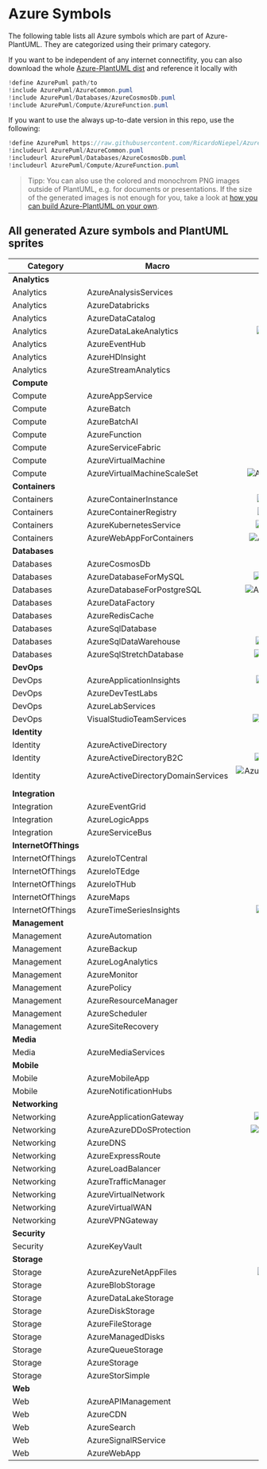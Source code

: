 # Azure Symbols

The following table lists all Azure symbols which are part of Azure-PlantUML.
They are categorized using their primary category.

If you want to be independent of any internet connectifity, you can also download the whole [Azure-PlantUML dist](dist/) and reference it locally with

```c#
!define AzurePuml path/to
!include AzurePuml/AzureCommon.puml
!include AzurePuml/Databases/AzureCosmosDb.puml
!include AzurePuml/Compute/AzureFunction.puml
```

If you want to use the always up-to-date version in this repo, use the following:

```c#
!define AzurePuml https://raw.githubusercontent.com/RicardoNiepel/Azure-PlantUML/master/dist
!includeurl AzurePuml/AzureCommon.puml
!includeurl AzurePuml/Databases/AzureCosmosDb.puml
!includeurl AzurePuml/Compute/AzureFunction.puml
```

> Tipp: You can also use the colored and monochrom PNG images outside of PlantUML, e.g. for documents or presentations.
> If the size of the generated images is not enough for you, take a look at [how you can build Azure-PlantUML on your own](scripts/README.md).

## All generated Azure symbols and PlantUML sprites

Category | Macro | Color | Mono  | Url
  ---    |  ---  | :---:  | :---: | ---
**Analytics** | | | | **Analytics/all.puml**
Analytics |AzureAnalysisServices | |![AzureAnalysisServices](dist/Analytics/AzureAnalysisServices(m).png?raw=true) |Analytics/AzureAnalysisServices.puml
Analytics |AzureDatabricks |![AzureDatabricks](dist/Analytics/AzureDatabricks.png?raw=true) |![AzureDatabricks](dist/Analytics/AzureDatabricks(m).png?raw=true) |Analytics/AzureDatabricks.puml
Analytics |AzureDataCatalog |![AzureDataCatalog](dist/Analytics/AzureDataCatalog.png?raw=true) |![AzureDataCatalog](dist/Analytics/AzureDataCatalog(m).png?raw=true) |Analytics/AzureDataCatalog.puml
Analytics |AzureDataLakeAnalytics |![AzureDataLakeAnalytics](dist/Analytics/AzureDataLakeAnalytics.png?raw=true) |![AzureDataLakeAnalytics](dist/Analytics/AzureDataLakeAnalytics(m).png?raw=true) |Analytics/AzureDataLakeAnalytics.puml
Analytics |AzureEventHub |![AzureEventHub](dist/Analytics/AzureEventHub.png?raw=true) |![AzureEventHub](dist/Analytics/AzureEventHub(m).png?raw=true) |Analytics/AzureEventHub.puml
Analytics |AzureHDInsight |![AzureHDInsight](dist/Analytics/AzureHDInsight.png?raw=true) |![AzureHDInsight](dist/Analytics/AzureHDInsight(m).png?raw=true) |Analytics/AzureHDInsight.puml
Analytics |AzureStreamAnalytics |![AzureStreamAnalytics](dist/Analytics/AzureStreamAnalytics.png?raw=true) |![AzureStreamAnalytics](dist/Analytics/AzureStreamAnalytics(m).png?raw=true) |Analytics/AzureStreamAnalytics.puml
**Compute** | | | | **Compute/all.puml**
Compute |AzureAppService |![AzureAppService](dist/Compute/AzureAppService.png?raw=true) |![AzureAppService](dist/Compute/AzureAppService(m).png?raw=true) |Compute/AzureAppService.puml
Compute |AzureBatch |![AzureBatch](dist/Compute/AzureBatch.png?raw=true) |![AzureBatch](dist/Compute/AzureBatch(m).png?raw=true) |Compute/AzureBatch.puml
Compute |AzureBatchAI |![AzureBatchAI](dist/Compute/AzureBatchAI.png?raw=true) |![AzureBatchAI](dist/Compute/AzureBatchAI(m).png?raw=true) |Compute/AzureBatchAI.puml
Compute |AzureFunction |![AzureFunction](dist/Compute/AzureFunction.png?raw=true) |![AzureFunction](dist/Compute/AzureFunction(m).png?raw=true) |Compute/AzureFunction.puml
Compute |AzureServiceFabric |![AzureServiceFabric](dist/Compute/AzureServiceFabric.png?raw=true) |![AzureServiceFabric](dist/Compute/AzureServiceFabric(m).png?raw=true) |Compute/AzureServiceFabric.puml
Compute |AzureVirtualMachine |![AzureVirtualMachine](dist/Compute/AzureVirtualMachine.png?raw=true) |![AzureVirtualMachine](dist/Compute/AzureVirtualMachine(m).png?raw=true) |Compute/AzureVirtualMachine.puml
Compute |AzureVirtualMachineScaleSet |![AzureVirtualMachineScaleSet](dist/Compute/AzureVirtualMachineScaleSet.png?raw=true) |![AzureVirtualMachineScaleSet](dist/Compute/AzureVirtualMachineScaleSet(m).png?raw=true) |Compute/AzureVirtualMachineScaleSet.puml
**Containers** | | | | **Containers/all.puml**
Containers |AzureContainerInstance |![AzureContainerInstance](dist/Containers/AzureContainerInstance.png?raw=true) |![AzureContainerInstance](dist/Containers/AzureContainerInstance(m).png?raw=true) |Containers/AzureContainerInstance.puml
Containers |AzureContainerRegistry |![AzureContainerRegistry](dist/Containers/AzureContainerRegistry.png?raw=true) |![AzureContainerRegistry](dist/Containers/AzureContainerRegistry(m).png?raw=true) |Containers/AzureContainerRegistry.puml
Containers |AzureKubernetesService |![AzureKubernetesService](dist/Containers/AzureKubernetesService.png?raw=true) |![AzureKubernetesService](dist/Containers/AzureKubernetesService(m).png?raw=true) |Containers/AzureKubernetesService.puml
Containers |AzureWebAppForContainers |![AzureWebAppForContainers](dist/Containers/AzureWebAppForContainers.png?raw=true) |![AzureWebAppForContainers](dist/Containers/AzureWebAppForContainers(m).png?raw=true) |Containers/AzureWebAppForContainers.puml
**Databases** | | | | **Databases/all.puml**
Databases |AzureCosmosDb |![AzureCosmosDb](dist/Databases/AzureCosmosDb.png?raw=true) |![AzureCosmosDb](dist/Databases/AzureCosmosDb(m).png?raw=true) |Databases/AzureCosmosDb.puml
Databases |AzureDatabaseForMySQL |![AzureDatabaseForMySQL](dist/Databases/AzureDatabaseForMySQL.png?raw=true) |![AzureDatabaseForMySQL](dist/Databases/AzureDatabaseForMySQL(m).png?raw=true) |Databases/AzureDatabaseForMySQL.puml
Databases |AzureDatabaseForPostgreSQL |![AzureDatabaseForPostgreSQL](dist/Databases/AzureDatabaseForPostgreSQL.png?raw=true) |![AzureDatabaseForPostgreSQL](dist/Databases/AzureDatabaseForPostgreSQL(m).png?raw=true) |Databases/AzureDatabaseForPostgreSQL.puml
Databases |AzureDataFactory |![AzureDataFactory](dist/Databases/AzureDataFactory.png?raw=true) |![AzureDataFactory](dist/Databases/AzureDataFactory(m).png?raw=true) |Databases/AzureDataFactory.puml
Databases |AzureRedisCache |![AzureRedisCache](dist/Databases/AzureRedisCache.png?raw=true) |![AzureRedisCache](dist/Databases/AzureRedisCache(m).png?raw=true) |Databases/AzureRedisCache.puml
Databases |AzureSqlDatabase |![AzureSqlDatabase](dist/Databases/AzureSqlDatabase.png?raw=true) |![AzureSqlDatabase](dist/Databases/AzureSqlDatabase(m).png?raw=true) |Databases/AzureSqlDatabase.puml
Databases |AzureSqlDataWarehouse |![AzureSqlDataWarehouse](dist/Databases/AzureSqlDataWarehouse.png?raw=true) |![AzureSqlDataWarehouse](dist/Databases/AzureSqlDataWarehouse(m).png?raw=true) |Databases/AzureSqlDataWarehouse.puml
Databases |AzureSqlStretchDatabase |![AzureSqlStretchDatabase](dist/Databases/AzureSqlStretchDatabase.png?raw=true) |![AzureSqlStretchDatabase](dist/Databases/AzureSqlStretchDatabase(m).png?raw=true) |Databases/AzureSqlStretchDatabase.puml
**DevOps** | | | | **DevOps/all.puml**
DevOps |AzureApplicationInsights |![AzureApplicationInsights](dist/DevOps/AzureApplicationInsights.png?raw=true) |![AzureApplicationInsights](dist/DevOps/AzureApplicationInsights(m).png?raw=true) |DevOps/AzureApplicationInsights.puml
DevOps |AzureDevTestLabs |![AzureDevTestLabs](dist/DevOps/AzureDevTestLabs.png?raw=true) |![AzureDevTestLabs](dist/DevOps/AzureDevTestLabs(m).png?raw=true) |DevOps/AzureDevTestLabs.puml
DevOps |AzureLabServices |![AzureLabServices](dist/DevOps/AzureLabServices.png?raw=true) |![AzureLabServices](dist/DevOps/AzureLabServices(m).png?raw=true) |DevOps/AzureLabServices.puml
DevOps |VisualStudioTeamServices |![VisualStudioTeamServices](dist/DevOps/VisualStudioTeamServices.png?raw=true) |![VisualStudioTeamServices](dist/DevOps/VisualStudioTeamServices(m).png?raw=true) |DevOps/VisualStudioTeamServices.puml
**Identity** | | | | **Identity/all.puml**
Identity |AzureActiveDirectory |![AzureActiveDirectory](dist/Identity/AzureActiveDirectory.png?raw=true) |![AzureActiveDirectory](dist/Identity/AzureActiveDirectory(m).png?raw=true) |Identity/AzureActiveDirectory.puml
Identity |AzureActiveDirectoryB2C |![AzureActiveDirectoryB2C](dist/Identity/AzureActiveDirectoryB2C.png?raw=true) |![AzureActiveDirectoryB2C](dist/Identity/AzureActiveDirectoryB2C(m).png?raw=true) |Identity/AzureActiveDirectoryB2C.puml
Identity |AzureActiveDirectoryDomainServices |![AzureActiveDirectoryDomainServices](dist/Identity/AzureActiveDirectoryDomainServices.png?raw=true) |![AzureActiveDirectoryDomainServices](dist/Identity/AzureActiveDirectoryDomainServices(m).png?raw=true) |Identity/AzureActiveDirectoryDomainServices.puml
**Integration** | | | | **Integration/all.puml**
Integration |AzureEventGrid |![AzureEventGrid](dist/Integration/AzureEventGrid.png?raw=true) |![AzureEventGrid](dist/Integration/AzureEventGrid(m).png?raw=true) |Integration/AzureEventGrid.puml
Integration |AzureLogicApps |![AzureLogicApps](dist/Integration/AzureLogicApps.png?raw=true) |![AzureLogicApps](dist/Integration/AzureLogicApps(m).png?raw=true) |Integration/AzureLogicApps.puml
Integration |AzureServiceBus |![AzureServiceBus](dist/Integration/AzureServiceBus.png?raw=true) |![AzureServiceBus](dist/Integration/AzureServiceBus(m).png?raw=true) |Integration/AzureServiceBus.puml
**InternetOfThings** | | | | **InternetOfThings/all.puml**
InternetOfThings |AzureIoTCentral | |![AzureIoTCentral](dist/InternetOfThings/AzureIoTCentral(m).png?raw=true) |InternetOfThings/AzureIoTCentral.puml
InternetOfThings |AzureIoTEdge |![AzureIoTEdge](dist/InternetOfThings/AzureIoTEdge.png?raw=true) |![AzureIoTEdge](dist/InternetOfThings/AzureIoTEdge(m).png?raw=true) |InternetOfThings/AzureIoTEdge.puml
InternetOfThings |AzureIoTHub |![AzureIoTHub](dist/InternetOfThings/AzureIoTHub.png?raw=true) |![AzureIoTHub](dist/InternetOfThings/AzureIoTHub(m).png?raw=true) |InternetOfThings/AzureIoTHub.puml
InternetOfThings |AzureMaps |![AzureMaps](dist/InternetOfThings/AzureMaps.png?raw=true) |![AzureMaps](dist/InternetOfThings/AzureMaps(m).png?raw=true) |InternetOfThings/AzureMaps.puml
InternetOfThings |AzureTimeSeriesInsights |![AzureTimeSeriesInsights](dist/InternetOfThings/AzureTimeSeriesInsights.png?raw=true) |![AzureTimeSeriesInsights](dist/InternetOfThings/AzureTimeSeriesInsights(m).png?raw=true) |InternetOfThings/AzureTimeSeriesInsights.puml
**Management** | | | | **Management/all.puml**
Management |AzureAutomation |![AzureAutomation](dist/Management/AzureAutomation.png?raw=true) |![AzureAutomation](dist/Management/AzureAutomation(m).png?raw=true) |Management/AzureAutomation.puml
Management |AzureBackup |![AzureBackup](dist/Management/AzureBackup.png?raw=true) |![AzureBackup](dist/Management/AzureBackup(m).png?raw=true) |Management/AzureBackup.puml
Management |AzureLogAnalytics | |![AzureLogAnalytics](dist/Management/AzureLogAnalytics(m).png?raw=true) |Management/AzureLogAnalytics.puml
Management |AzureMonitor |![AzureMonitor](dist/Management/AzureMonitor.png?raw=true) |![AzureMonitor](dist/Management/AzureMonitor(m).png?raw=true) |Management/AzureMonitor.puml
Management |AzurePolicy |![AzurePolicy](dist/Management/AzurePolicy.png?raw=true) |![AzurePolicy](dist/Management/AzurePolicy(m).png?raw=true) |Management/AzurePolicy.puml
Management |AzureResourceManager | |![AzureResourceManager](dist/Management/AzureResourceManager(m).png?raw=true) |Management/AzureResourceManager.puml
Management |AzureScheduler |![AzureScheduler](dist/Management/AzureScheduler.png?raw=true) |![AzureScheduler](dist/Management/AzureScheduler(m).png?raw=true) |Management/AzureScheduler.puml
Management |AzureSiteRecovery |![AzureSiteRecovery](dist/Management/AzureSiteRecovery.png?raw=true) |![AzureSiteRecovery](dist/Management/AzureSiteRecovery(m).png?raw=true) |Management/AzureSiteRecovery.puml
**Media** | | | | **Media/all.puml**
Media |AzureMediaServices |![AzureMediaServices](dist/Media/AzureMediaServices.png?raw=true) |![AzureMediaServices](dist/Media/AzureMediaServices(m).png?raw=true) |Media/AzureMediaServices.puml
**Mobile** | | | | **Mobile/all.puml**
Mobile |AzureMobileApp |![AzureMobileApp](dist/Mobile/AzureMobileApp.png?raw=true) |![AzureMobileApp](dist/Mobile/AzureMobileApp(m).png?raw=true) |Mobile/AzureMobileApp.puml
Mobile |AzureNotificationHubs |![AzureNotificationHubs](dist/Mobile/AzureNotificationHubs.png?raw=true) |![AzureNotificationHubs](dist/Mobile/AzureNotificationHubs(m).png?raw=true) |Mobile/AzureNotificationHubs.puml
**Networking** | | | | **Networking/all.puml**
Networking |AzureApplicationGateway |![AzureApplicationGateway](dist/Networking/AzureApplicationGateway.png?raw=true) |![AzureApplicationGateway](dist/Networking/AzureApplicationGateway(m).png?raw=true) |Networking/AzureApplicationGateway.puml
Networking |AzureAzureDDoSProtection |![AzureAzureDDoSProtection](dist/Networking/AzureAzureDDoSProtection.png?raw=true) |![AzureAzureDDoSProtection](dist/Networking/AzureAzureDDoSProtection(m).png?raw=true) |Networking/AzureAzureDDoSProtection.puml
Networking |AzureDNS |![AzureDNS](dist/Networking/AzureDNS.png?raw=true) |![AzureDNS](dist/Networking/AzureDNS(m).png?raw=true) |Networking/AzureDNS.puml
Networking |AzureExpressRoute |![AzureExpressRoute](dist/Networking/AzureExpressRoute.png?raw=true) |![AzureExpressRoute](dist/Networking/AzureExpressRoute(m).png?raw=true) |Networking/AzureExpressRoute.puml
Networking |AzureLoadBalancer |![AzureLoadBalancer](dist/Networking/AzureLoadBalancer.png?raw=true) |![AzureLoadBalancer](dist/Networking/AzureLoadBalancer(m).png?raw=true) |Networking/AzureLoadBalancer.puml
Networking |AzureTrafficManager |![AzureTrafficManager](dist/Networking/AzureTrafficManager.png?raw=true) |![AzureTrafficManager](dist/Networking/AzureTrafficManager(m).png?raw=true) |Networking/AzureTrafficManager.puml
Networking |AzureVirtualNetwork |![AzureVirtualNetwork](dist/Networking/AzureVirtualNetwork.png?raw=true) |![AzureVirtualNetwork](dist/Networking/AzureVirtualNetwork(m).png?raw=true) |Networking/AzureVirtualNetwork.puml
Networking |AzureVirtualWAN |![AzureVirtualWAN](dist/Networking/AzureVirtualWAN.png?raw=true) |![AzureVirtualWAN](dist/Networking/AzureVirtualWAN(m).png?raw=true) |Networking/AzureVirtualWAN.puml
Networking |AzureVPNGateway |![AzureVPNGateway](dist/Networking/AzureVPNGateway.png?raw=true) |![AzureVPNGateway](dist/Networking/AzureVPNGateway(m).png?raw=true) |Networking/AzureVPNGateway.puml
**Security** | | | | **Security/all.puml**
Security |AzureKeyVault |![AzureKeyVault](dist/Security/AzureKeyVault.png?raw=true) |![AzureKeyVault](dist/Security/AzureKeyVault(m).png?raw=true) |Security/AzureKeyVault.puml
**Storage** | | | | **Storage/all.puml**
Storage |AzureAzureNetAppFiles |![AzureAzureNetAppFiles](dist/Storage/AzureAzureNetAppFiles.png?raw=true) |![AzureAzureNetAppFiles](dist/Storage/AzureAzureNetAppFiles(m).png?raw=true) |Storage/AzureAzureNetAppFiles.puml
Storage |AzureBlobStorage | |![AzureBlobStorage](dist/Storage/AzureBlobStorage(m).png?raw=true) |Storage/AzureBlobStorage.puml
Storage |AzureDataLakeStorage |![AzureDataLakeStorage](dist/Storage/AzureDataLakeStorage.png?raw=true) |![AzureDataLakeStorage](dist/Storage/AzureDataLakeStorage(m).png?raw=true) |Storage/AzureDataLakeStorage.puml
Storage |AzureDiskStorage |![AzureDiskStorage](dist/Storage/AzureDiskStorage.png?raw=true) |![AzureDiskStorage](dist/Storage/AzureDiskStorage(m).png?raw=true) |Storage/AzureDiskStorage.puml
Storage |AzureFileStorage | |![AzureFileStorage](dist/Storage/AzureFileStorage(m).png?raw=true) |Storage/AzureFileStorage.puml
Storage |AzureManagedDisks |![AzureManagedDisks](dist/Storage/AzureManagedDisks.png?raw=true) |![AzureManagedDisks](dist/Storage/AzureManagedDisks(m).png?raw=true) |Storage/AzureManagedDisks.puml
Storage |AzureQueueStorage | |![AzureQueueStorage](dist/Storage/AzureQueueStorage(m).png?raw=true) |Storage/AzureQueueStorage.puml
Storage |AzureStorage | |![AzureStorage](dist/Storage/AzureStorage(m).png?raw=true) |Storage/AzureStorage.puml
Storage |AzureStorSimple |![AzureStorSimple](dist/Storage/AzureStorSimple.png?raw=true) |![AzureStorSimple](dist/Storage/AzureStorSimple(m).png?raw=true) |Storage/AzureStorSimple.puml
**Web** | | | | **Web/all.puml**
Web |AzureAPIManagement |![AzureAPIManagement](dist/Web/AzureAPIManagement.png?raw=true) |![AzureAPIManagement](dist/Web/AzureAPIManagement(m).png?raw=true) |Web/AzureAPIManagement.puml
Web |AzureCDN |![AzureCDN](dist/Web/AzureCDN.png?raw=true) |![AzureCDN](dist/Web/AzureCDN(m).png?raw=true) |Web/AzureCDN.puml
Web |AzureSearch |![AzureSearch](dist/Web/AzureSearch.png?raw=true) |![AzureSearch](dist/Web/AzureSearch(m).png?raw=true) |Web/AzureSearch.puml
Web |AzureSignalRService |![AzureSignalRService](dist/Web/AzureSignalRService.png?raw=true) |![AzureSignalRService](dist/Web/AzureSignalRService(m).png?raw=true) |Web/AzureSignalRService.puml
Web |AzureWebApp |![AzureWebApp](dist/Web/AzureWebApp.png?raw=true) |![AzureWebApp](dist/Web/AzureWebApp(m).png?raw=true) |Web/AzureWebApp.puml
